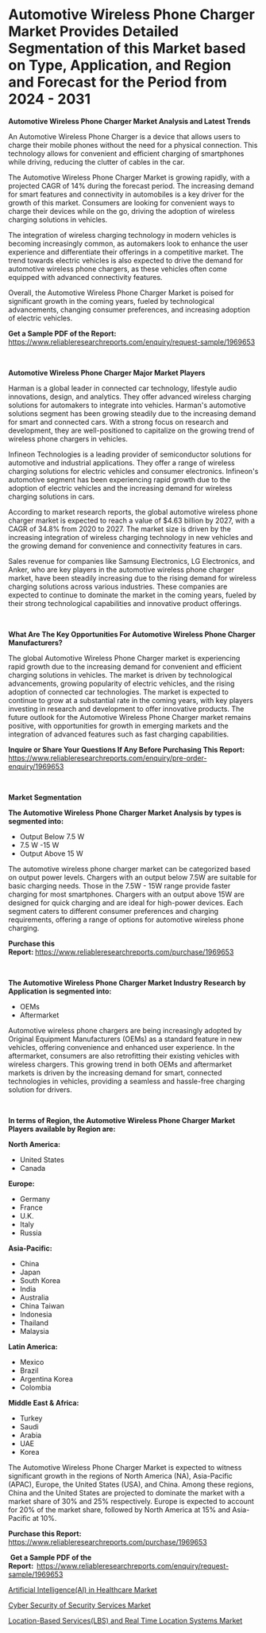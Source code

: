 <p><h1>Automotive Wireless Phone Charger Market Provides Detailed Segmentation of this Market based on Type, Application, and Region and Forecast for the Period from 2024 - 2031</h1></p><p><strong>Automotive Wireless Phone Charger Market Analysis and Latest Trends</strong></p>
<p><p>An Automotive Wireless Phone Charger is a device that allows users to charge their mobile phones without the need for a physical connection. This technology allows for convenient and efficient charging of smartphones while driving, reducing the clutter of cables in the car.</p><p>The Automotive Wireless Phone Charger Market is growing rapidly, with a projected CAGR of 14% during the forecast period. The increasing demand for smart features and connectivity in automobiles is a key driver for the growth of this market. Consumers are looking for convenient ways to charge their devices while on the go, driving the adoption of wireless charging solutions in vehicles.</p><p>The integration of wireless charging technology in modern vehicles is becoming increasingly common, as automakers look to enhance the user experience and differentiate their offerings in a competitive market. The trend towards electric vehicles is also expected to drive the demand for automotive wireless phone chargers, as these vehicles often come equipped with advanced connectivity features.</p><p>Overall, the Automotive Wireless Phone Charger Market is poised for significant growth in the coming years, fueled by technological advancements, changing consumer preferences, and increasing adoption of electric vehicles.</p></p>
<p><strong>Get a Sample PDF of the Report:&nbsp;</strong> <a href="https://www.reliableresearchreports.com/enquiry/request-sample/1969653">https://www.reliableresearchreports.com/enquiry/request-sample/1969653</a></p>
<p>&nbsp;</p>
<p><strong>Automotive Wireless Phone Charger Major Market Players</strong></p>
<p><p>Harman is a global leader in connected car technology, lifestyle audio innovations, design, and analytics. They offer advanced wireless charging solutions for automakers to integrate into vehicles. Harman's automotive solutions segment has been growing steadily due to the increasing demand for smart and connected cars. With a strong focus on research and development, they are well-positioned to capitalize on the growing trend of wireless phone chargers in vehicles.</p><p>Infineon Technologies is a leading provider of semiconductor solutions for automotive and industrial applications. They offer a range of wireless charging solutions for electric vehicles and consumer electronics. Infineon's automotive segment has been experiencing rapid growth due to the adoption of electric vehicles and the increasing demand for wireless charging solutions in cars.</p><p>According to market research reports, the global automotive wireless phone charger market is expected to reach a value of $4.63 billion by 2027, with a CAGR of 34.8% from 2020 to 2027. The market size is driven by the increasing integration of wireless charging technology in new vehicles and the growing demand for convenience and connectivity features in cars.</p><p>Sales revenue for companies like Samsung Electronics, LG Electronics, and Anker, who are key players in the automotive wireless phone charger market, have been steadily increasing due to the rising demand for wireless charging solutions across various industries. These companies are expected to continue to dominate the market in the coming years, fueled by their strong technological capabilities and innovative product offerings.</p></p>
<p>&nbsp;</p>
<p><strong>What Are The Key Opportunities For Automotive Wireless Phone Charger Manufacturers?</strong></p>
<p><p>The global Automotive Wireless Phone Charger market is experiencing rapid growth due to the increasing demand for convenient and efficient charging solutions in vehicles. The market is driven by technological advancements, growing popularity of electric vehicles, and the rising adoption of connected car technologies. The market is expected to continue to grow at a substantial rate in the coming years, with key players investing in research and development to offer innovative products. The future outlook for the Automotive Wireless Phone Charger market remains positive, with opportunities for growth in emerging markets and the integration of advanced features such as fast charging capabilities.</p></p>
<p><strong>Inquire or Share Your Questions If Any Before Purchasing This Report:</strong> <a href="https://www.reliableresearchreports.com/enquiry/pre-order-enquiry/1969653">https://www.reliableresearchreports.com/enquiry/pre-order-enquiry/1969653</a></p>
<p>&nbsp;</p>
<p><strong>Market Segmentation</strong></p>
<p><strong>The Automotive Wireless Phone Charger Market Analysis by types is segmented into:</strong></p>
<p><ul><li>Output Below 7.5 W</li><li>7.5 W -15 W</li><li>Output Above 15 W</li></ul></p>
<p><p>The automotive wireless phone charger market can be categorized based on output power levels. Chargers with an output below 7.5W are suitable for basic charging needs. Those in the 7.5W - 15W range provide faster charging for most smartphones. Chargers with an output above 15W are designed for quick charging and are ideal for high-power devices. Each segment caters to different consumer preferences and charging requirements, offering a range of options for automotive wireless phone charging.</p></p>
<p><strong>Purchase this Report:&nbsp;</strong><a href="https://www.reliableresearchreports.com/purchase/1969653">https://www.reliableresearchreports.com/purchase/1969653</a></p>
<p>&nbsp;</p>
<p><strong>The Automotive Wireless Phone Charger Market Industry Research by Application is segmented into:</strong></p>
<p><ul><li>OEMs</li><li>Aftermarket</li></ul></p>
<p><p>Automotive wireless phone chargers are being increasingly adopted by Original Equipment Manufacturers (OEMs) as a standard feature in new vehicles, offering convenience and enhanced user experience. In the aftermarket, consumers are also retrofitting their existing vehicles with wireless chargers. This growing trend in both OEMs and aftermarket markets is driven by the increasing demand for smart, connected technologies in vehicles, providing a seamless and hassle-free charging solution for drivers.</p></p>
<p>&nbsp;</p>
<p><strong>In terms of Region, the Automotive Wireless Phone Charger Market Players available by Region are:</strong></p>
<p>
    <p> <strong> North America: </strong>
        <ul>
            <li>United States</li>
            <li>Canada</li>
        </ul>
        </p> 
    <p> <strong> Europe: </strong>
        <ul>
            <li>Germany</li>
            <li>France</li>
            <li>U.K.</li>
            <li>Italy</li>
            <li>Russia</li>
        </ul>
        </p> 
    <p> <strong> Asia-Pacific: </strong>
        <ul>
            <li>China</li>
            <li>Japan</li>
            <li>South Korea</li>
            <li>India</li>
            <li>Australia</li>
            <li>China Taiwan</li>
            <li>Indonesia</li>
            <li>Thailand</li>
            <li>Malaysia</li>
        </ul>
        </p> 
    <p> <strong> Latin America: </strong>
        <ul>
            <li>Mexico</li>
            <li>Brazil</li>
            <li>Argentina Korea</li>
            <li>Colombia</li>
        </ul>
        </p> 
    <p> <strong> Middle East & Africa: </strong>
        <ul>
            <li>Turkey</li>
            <li>Saudi</li>
            <li>Arabia</li>
            <li>UAE</li>
            <li>Korea</li>
        </ul>
    </p>
    </p>
<p><p>The Automotive Wireless Phone Charger Market is expected to witness significant growth in the regions of North America (NA), Asia-Pacific (APAC), Europe, the United States (USA), and China. Among these regions, China and the United States are projected to dominate the market with a market share of 30% and 25% respectively. Europe is expected to account for 20% of the market share, followed by North America at 15% and Asia-Pacific at 10%.</p></p>
<p><strong>Purchase this Report: </strong><a href="https://www.reliableresearchreports.com/purchase/1969653">https://www.reliableresearchreports.com/purchase/1969653</a></p>
<p>&nbsp;<strong>Get a Sample PDF of the Report:&nbsp;&nbsp;</strong><a href="https://www.reliableresearchreports.com/enquiry/request-sample/1969653">https://www.reliableresearchreports.com/enquiry/request-sample/1969653</a></p>
<p><strong></strong></p>
<p><p><a href="https://view.publitas.com/reportprime-1/artificial-intelligence-ai-in-healthcare-market-with-the-goal-of-estimating-the-market-size-and-future-growth-potential-of-various-market-segments-based-on-component-applications-end-user-and-region/">Artificial Intelligence(AI) in Healthcare Market</a></p><p><a href="https://view.publitas.com/reportprime-1/cyber-security-of-security-services-market-offer-valuable-insights-into-market-size-market-share-market-trends-and-projections-spanning-from-2023-to-2030/">Cyber Security of Security Services Market</a></p><p><a href="https://view.publitas.com/reportprime-1/location-based-services-lbs-and-real-time-location-systems-market-research-report-forecasted-for-period-from-2023-2030-by-market-type-market-application-and-region/">Location-Based Services(LBS) and Real Time Location Systems Market</a></p></p>